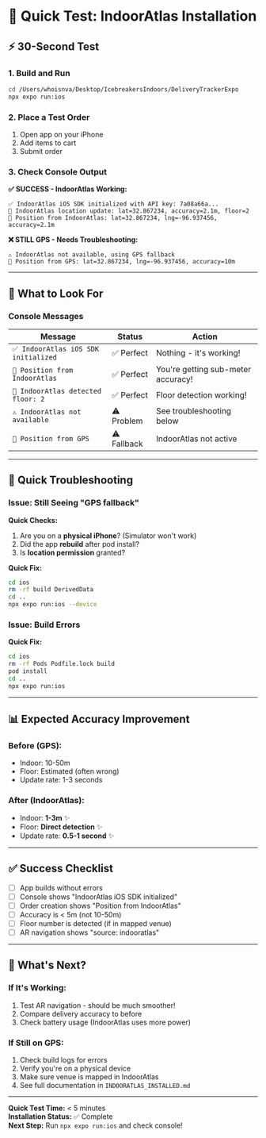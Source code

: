 # 🚀 Quick Test: IndoorAtlas Installation

## ⚡ 30-Second Test

### 1. Build and Run
```bash
cd /Users/whoisnva/Desktop/IcebreakersIndoors/DeliveryTrackerExpo
npx expo run:ios
```

### 2. Place a Test Order
1. Open app on your iPhone
2. Add items to cart
3. Submit order

### 3. Check Console Output

**✅ SUCCESS - IndoorAtlas Working:**
```
✅ IndoorAtlas iOS SDK initialized with API key: 7a08a66a...
📍 IndoorAtlas location update: lat=32.867234, accuracy=2.1m, floor=2
📍 Position from IndoorAtlas: lat=32.867234, lng=-96.937456, accuracy=2.1m
```

**❌ STILL GPS - Needs Troubleshooting:**
```
⚠️ IndoorAtlas not available, using GPS fallback
📍 Position from GPS: lat=32.867234, lng=-96.937456, accuracy=10m
```

---

## 🎯 What to Look For

### Console Messages

| Message | Status | Action |
|---------|--------|--------|
| `✅ IndoorAtlas iOS SDK initialized` | ✅ Perfect | Nothing - it's working! |
| `📍 Position from IndoorAtlas` | ✅ Perfect | You're getting sub-meter accuracy! |
| `🏢 IndoorAtlas detected floor: 2` | ✅ Perfect | Floor detection working! |
| `⚠️ IndoorAtlas not available` | ⚠️ Problem | See troubleshooting below |
| `📍 Position from GPS` | ⚠️ Fallback | IndoorAtlas not active |

---

## 🔧 Quick Troubleshooting

### Issue: Still Seeing "GPS fallback"

**Quick Checks:**
1. Are you on a **physical iPhone**? (Simulator won't work)
2. Did the app **rebuild** after pod install?
3. Is **location permission** granted?

**Quick Fix:**
```bash
cd ios
rm -rf build DerivedData
cd ..
npx expo run:ios --device
```

### Issue: Build Errors

**Quick Fix:**
```bash
cd ios
rm -rf Pods Podfile.lock build
pod install
cd ..
npx expo run:ios
```

---

## 📊 Expected Accuracy Improvement

### Before (GPS):
- Indoor: 10-50m
- Floor: Estimated (often wrong)
- Update rate: 1-3 seconds

### After (IndoorAtlas):
- Indoor: **1-3m** ✨
- Floor: **Direct detection** ✨
- Update rate: **0.5-1 second** ✨

---

## ✅ Success Checklist

- [ ] App builds without errors
- [ ] Console shows "IndoorAtlas iOS SDK initialized"
- [ ] Order creation shows "Position from IndoorAtlas"
- [ ] Accuracy is < 5m (not 10-50m)
- [ ] Floor number is detected (if in mapped venue)
- [ ] AR navigation shows "source: indooratlas"

---

## 🎉 What's Next?

### If It's Working:
1. Test AR navigation - should be much smoother!
2. Compare delivery accuracy to before
3. Check battery usage (IndoorAtlas uses more power)

### If Still on GPS:
1. Check build logs for errors
2. Verify you're on a physical device
3. Make sure venue is mapped in IndoorAtlas
4. See full documentation in `INDOORATLAS_INSTALLED.md`

---

**Quick Test Time:** < 5 minutes  
**Installation Status:** ✅ Complete  
**Next Step:** Run `npx expo run:ios` and check console!


